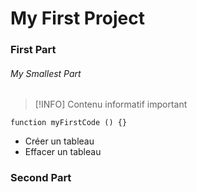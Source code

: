 # My First Project

### First Part

###### My Smallest Part

> [!INFO]
> Contenu informatif important

```
function myFirstCode () {}
```

- Créer un tableau
- Effacer un tableau

### Second Part
